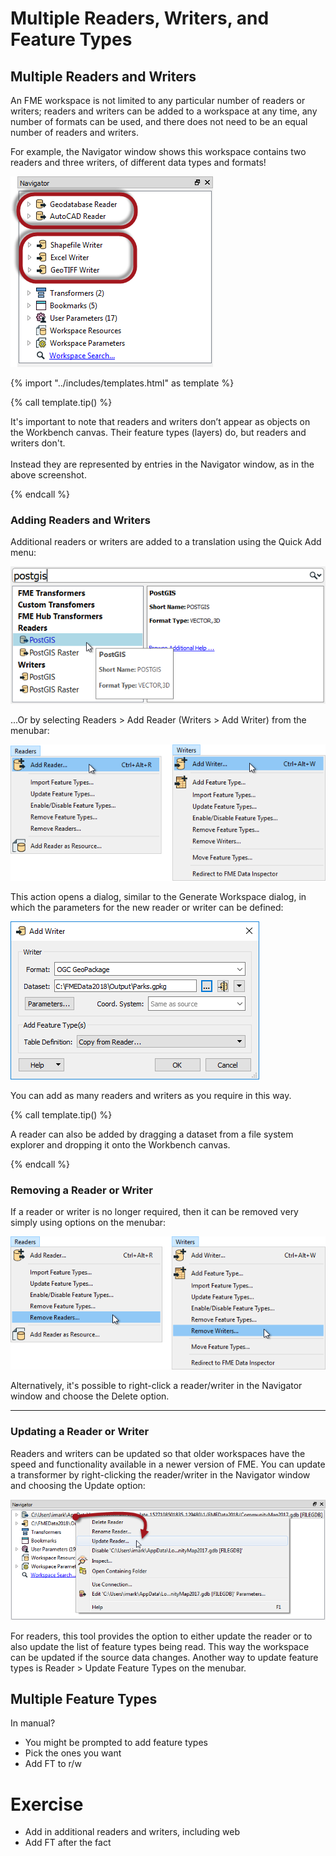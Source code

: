 # Multiple Readers, Writers, and Feature Types

## Multiple Readers and Writers ##

An FME workspace is not limited to any particular number of readers or writers; readers and writers can be added to a workspace at any time, any number of formats can be used, and there does not need to be an equal number of readers and writers.

For example, the Navigator window shows this workspace contains two readers and three writers, of different data types and formats!

![](./Images/Img3.009.MultiReadersWriters.png)

{% import "../includes/templates.html" as template %}

{% call template.tip() %}

It's important to note that readers and writers don’t appear as objects on the Workbench canvas. Their feature types (layers) do, but readers and writers don't.
<br><br>Instead they are represented by entries in the Navigator window, as in the above screenshot.

{% endcall %}

### Adding Readers and Writers ###

Additional readers or writers are added to a translation using the Quick Add menu:

![](./Images/Img3.010.QuickAddReader.png)

...Or by selecting Readers &gt; Add Reader (Writers &gt; Add Writer) from the menubar:

![](./Images/Img3.011.MenuReader.png)

This action opens a dialog, similar to the Generate Workspace dialog, in which the parameters for the new reader or writer can be defined:

![](./Images/Img3.012.ReaderWriterDialog.png)

You can add as many readers and writers as you require in this way.

{% call template.tip() %}

A reader can also be added by dragging a dataset from a file system explorer and dropping it onto the Workbench canvas.

{% endcall %}

### Removing a Reader or Writer ###

If a reader or writer is no longer required, then it can be removed very simply using options on the menubar:

![](./Images/Img3.013.MenuReaderRemove.png)

Alternatively, it's possible to right-click a reader/writer in the Navigator window and choose the Delete option.

---

### Updating a Reader or Writer ###

Readers and writers can be updated so that older workspaces have the speed and functionality available in a newer version of FME. You can update a transformer by right-clicking the reader/writer in the Navigator window and choosing the Update option:

![](./Images/Img3.014.ReaderWriterUpdate.png)

For readers, this tool provides the option to either update the reader or to also update the list of feature types being read. This way the workspace can be updated if the source data changes. Another way to update feature types is Reader &gt; Update Feature Types on the menubar.

## Multiple Feature Types

In manual?

- You might be prompted to add feature types
- Pick the ones you want
- Add FT to r/w

# Exercise

- Add in additional readers and writers, including web
- Add FT after the fact
